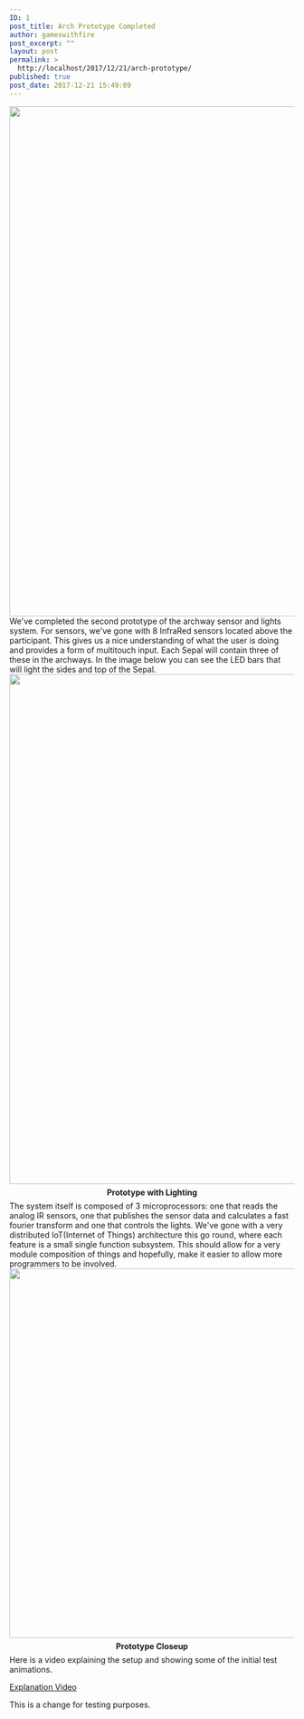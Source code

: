 ```yaml
---
ID: 1
post_title: Arch Prototype Completed
author: gameswithfire
post_excerpt: ""
layout: post
permalink: >
  http://localhost/2017/12/21/arch-prototype/
published: true
post_date: 2017-12-21 15:49:09
---
```

<img class="alignleft size-full wp-image-490" src="http://games-with-fire.com/wp-content/uploads/2017/12/ArchwayPrototype2.jpg" alt="" width="1200" height="900" />
We've completed the second prototype of the archway sensor and lights system. For sensors, we've gone with 8 InfraRed sensors located above the participant. This gives us a nice understanding of what the user is doing and provides a form of multitouch input. Each Sepal will contain three of these in the archways. In the image below you can see the LED bars that will light the sides and top of the Sepal.

<img class="alignleft size-full wp-image-490" src="http://games-with-fire.com/wp-content/uploads/2017/12/ArchwayPrototype2.jpg" alt="" width="1200" height="900" />
<p style="font-weight: bold; line-height: 2px; text-align: center;">Prototype with Lighting</p>
The system itself is composed of 3 microprocessors: one that reads the analog IR sensors, one that publishes the sensor data and calculates a fast fourier transform and one that controls the lights. We've gone with a very distributed IoT(Internet of Things) architecture this go round, where each feature is a small single function subsystem. This should allow for a very module composition of things and hopefully, make it easier to allow more programmers to be involved.

<img class="alignleft size-full wp-image-491" src="http://games-with-fire.com/wp-content/uploads/2017/12/ArchwayPrototype1-1.jpg" alt="" width="1200" height="652" />
<p style="font-weight: bold; line-height: 2px; text-align: center;">Prototype Closeup</p>
Here is a video explaining the setup and showing some of the initial test animations.

<a href="https://youtu.be/b5WdR7Psenc" target="_blank" rel="noopener">Explanation Video</a>

This is a change for testing purposes.